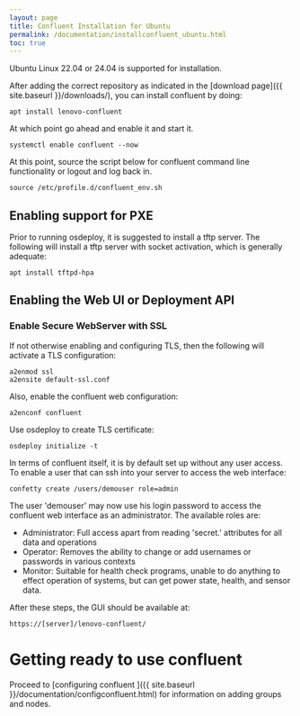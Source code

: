 ```yaml
---
layout: page
title: Confluent Installation for Ubuntu
permalink: /documentation/installconfluent_ubuntu.html
toc: true
---
```


Ubuntu Linux 22.04 or 24.04 is supported for installation.

After adding the correct repository as indicated in the [download page]({{ site.baseurl }}/downloads/), you can install confluent by doing:

    apt install lenovo-confluent

At which point go ahead and enable it and start it.

    systemctl enable confluent --now

At this point, source the script below for confluent command line functionality or logout and log back in. 

    source /etc/profile.d/confluent_env.sh


## Enabling support for PXE

Prior to running osdeploy, it is suggested to install a tftp server.  The following will install a tftp server
with socket activation, which is generally adequate:

    apt install tftpd-hpa



## Enabling the Web UI or Deployment API

### Enable Secure WebServer with SSL

If not otherwise enabling and configuring TLS, then the following will activate a TLS configuration:	

    a2enmod ssl
    a2ensite default-ssl.conf

Also, enable the confluent web configuration:

    a2enconf confluent

Use osdeploy to create TLS certificate:

    osdeploy initialize -t

In terms of confluent itself, it is by default set up without any user access.  To enable a user that can ssh into your server to access the web interface:

    confetty create /users/demouser role=admin

The user 'demouser' may now use his login password to access the confluent web interface as an administrator.  The available roles are:

* Administrator: Full access apart from reading 'secret.' attributes for all data and operations
* Operator: Removes the ability to change or add usernames or passwords in various contexts
* Monitor: Suitable for health check programs, unable to do anything to effect operation of systems, but can get power state, health, and sensor data.


After these steps, the GUI should be available at:

    https://[server]/lenovo-confluent/

# Getting ready to use confluent
 
Proceed to [configuring confluent ]({{ site.baseurl }}/documentation/configconfluent.html) for information on
adding groups and nodes.
